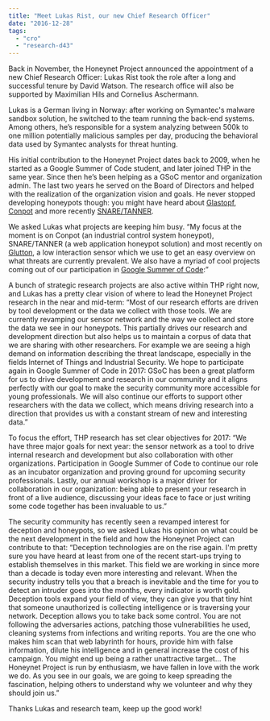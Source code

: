```yaml
---
title: "Meet Lukas Rist, our new Chief Research Officer"
date: "2016-12-28"
tags: 
  - "cro"
  - "research-d43"
---
```


Back in November, the Honeynet Project announced the appointment of a new Chief Research Officer: Lukas Rist took the role after a long and successful tenure by David Watson. The research office will also be supported by Maximilian Hils and Cornelius Aschermann.

Lukas is a German living in Norway: after working on Symantec's malware sandbox solution, he switched to the team running the back-end systems. Among others, he’s responsible for a system analyzing between 500k to one million potentially malicious samples per day, producing the behavioral data used by Symantec analysts for threat hunting.

His initial contribution to the Honeynet Project dates back to 2009, when he started as a Google Summer of Code student, and later joined THP in the same year. Since then he’s been helping as a GSoC mentor and organization admin. The last two years he served on the Board of Directors and helped with the realization of the organization vision and goals. He never stopped developing honeypots though: you might have heard about [Glastopf](https://github.com/mushorg/glastopf), [Conpot](https://github.com/mushorg/conpot) and more recently [SNARE/TANNER](https://github.com/mushorg/snare).

We asked Lukas what projects are keeping him busy. “My focus at the moment is on Conpot (an industrial control system honeypot), SNARE/TANNER (a web application honeypot solution) and most recently on [Glutton](https://github.com/mushorg/glutton), a low interaction sensor which we use to get an easy overview on what threats are currently prevalent. We also have a myriad of cool projects coming out of our participation in [Google Summer of Code](https://honeynet.org/gsoc):”

A bunch of strategic research projects are also active within THP right now, and Lukas has a pretty clear vision of where to lead the Honeynet Project research in the near and mid-term: “Most of our research efforts are driven by tool development or the data we collect with those tools. We are currently revamping our sensor network and the way we collect and store the data we see in our honeypots. This partially drives our research and development direction but also helps us to maintain a corpus of data that we are sharing with other researchers. For example we are seeing a high demand on information describing the threat landscape, especially in the fields Internet of Things and Industrial Security. We hope to participate again in Google Summer of Code in 2017: GSoC has been a great platform for us to drive development and research in our community and it aligns perfectly with our goal to make the security community more accessible for young professionals. We will also continue our efforts to support other researchers with the data we collect, which means driving research into a direction that provides us with a constant stream of new and interesting data.”

To focus the effort, THP research has set clear objectives for 2017: “We have three major goals for next year: the sensor network as a tool to drive internal research and development but also collaboration with other organizations. Participation in Google Summer of Code to continue our role as an incubator organization and proving ground for upcoming security professionals. Lastly, our annual workshop is a major driver for collaboration in our organization: being able to present your research in front of a live audience, discussing your ideas face to face or just writing some code together has been invaluable to us.”

The security community has recently seen a revamped interest for deception and honeypots, so we asked Lukas his opinion on what could be the next development in the field and how the Honeynet Project can contribute to that: “Deception technologies are on the rise again. I'm pretty sure you have heard at least from one of the recent start-ups trying to establish themselves in this market. This field we are working in since more than a decade is today even more interesting and relevant. When the security industry tells you that a breach is inevitable and the time for you to detect an intruder goes into the months, every indicator is worth gold. Deception tools expand your field of view, they can give you that tiny hint that someone unauthorized is collecting intelligence or is traversing your network. Deception allows you to take back some control. You are not following the adversaries actions, patching those vulnerabilities he used, cleaning systems from infections and writing reports. You are the one who makes him scan that web labyrinth for hours, provide him with false information, dilute his intelligence and in general increase the cost of his campaign. You might end up being a rather unattractive target… The Honeynet Project is run by enthusiasm, we have fallen in love with the work we do. As you see in our goals, we are going to keep spreading the fascination, helping others to understand why we volunteer and why they should join us.”

Thanks Lukas and research team, keep up the good work!
